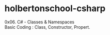 # holbertonschool-csharp
0x06. C# - Classes & Namespaces<br>
Basic Coding : Class, Constructor, Propert.